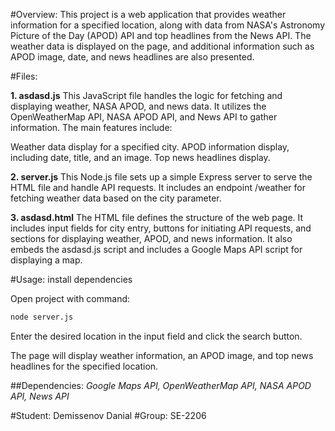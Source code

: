 #Overview:
This project is a web application that provides weather information for a specified location, along with data from NASA's Astronomy Picture of the Day (APOD) API and top headlines from the News API. The weather data is displayed on the page, and additional information such as APOD image, date, and news headlines are also presented.

#Files:

**1. asdasd.js**
This JavaScript file handles the logic for fetching and displaying weather, NASA APOD, and news data. It utilizes the OpenWeatherMap API, NASA APOD API, and News API to gather information. The main features include:

Weather data display for a specified city.
APOD information display, including date, title, and an image.
Top news headlines display.

**2. server.js**
This Node.js file sets up a simple Express server to serve the HTML file and handle API requests. It includes an endpoint /weather for fetching weather data based on the city parameter.

**3. asdasd.html**
The HTML file defines the structure of the web page. It includes input fields for city entry, buttons for initiating API requests, and sections for displaying weather, APOD, and news information. It also embeds the asdasd.js script and includes a Google Maps API script for displaying a map.

#Usage:
install dependencies

Open project with command:
```bash
node server.js
```

Enter the desired location in the input field and click the search button.

The page will display weather information, an APOD image, and top news headlines for the specified location.

##Dependencies:
*Google Maps API,*
*OpenWeatherMap API,*
*NASA APOD API,*
*News API*

#Student: Demissenov Danial
#Group: SE-2206
